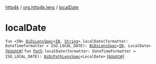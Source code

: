 [http4k](../index.md) / [org.http4k.lens](index.md) / [localDate](./local-date.md)

# localDate

`fun <IN> `[`BiDiLensSpec`](-bi-di-lens-spec/index.md)`<`[`IN`](local-date.md#IN)`, `[`String`](https://kotlinlang.org/api/latest/jvm/stdlib/kotlin/-string/index.html)`>.localDate(formatter: DateTimeFormatter = ISO_LOCAL_DATE): `[`BiDiLensSpec`](-bi-di-lens-spec/index.md)`<`[`IN`](local-date.md#IN)`, LocalDate>` [(source)](https://github.com/http4k/http4k/blob/master/http4k-core/src/main/kotlin/org/http4k/lens/lensSpec.kt#L209)
`fun `[`Path`](-path/index.md)`.localDate(formatter: DateTimeFormatter = ISO_LOCAL_DATE): `[`BiDiPathLensSpec`](-bi-di-path-lens-spec/index.md)`<LocalDate>` [(source)](https://github.com/http4k/http4k/blob/master/http4k-core/src/main/kotlin/org/http4k/lens/path.kt#L105)